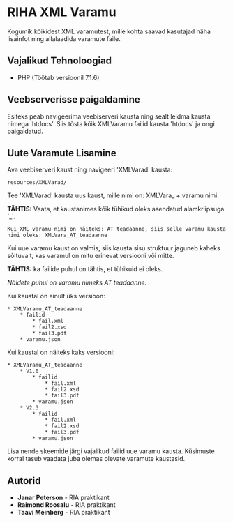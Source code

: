 # RIHA XML Varamu

Kogumik kõikidest XML varamutest, mille kohta saavad kasutajad näha lisainfot ning allalaadida varamute faile.

## Vajalikud Tehnoloogiad

- PHP (Töötab versioonil 7.1.6)

## Veebserverisse paigaldamine

Esiteks peab navigeerima veebiserveri kausta ning sealt leidma kausta nimega 'htdocs'.
Siis tõsta kõik XMLVaramu failid kausta 'htdocs' ja ongi paigaldatud.

## Uute Varamute Lisamine

Ava veebiserveri kaust ning navigeeri 'XMLVarad' kausta:

```
resources/XMLVarad/
```

Tee 'XMLVarad' kausta uus kaust, mille nimi on: XMLVara_ + varamu nimi.

**TÄHTIS:** Vaata, et kaustanimes kõik tühikud oleks asendatud alamkriipsuga '_'.

```
Kui XML varamu nimi on näiteks: AT teadaanne, siis selle varamu kausta nimi oleks: XMLVara_AT_teadaanne
```

Kui uue varamu kaust on valmis, siis kausta sisu struktuur jaguneb kaheks sõltuvalt, kas varamul on mitu erinevat versiooni või mitte.

**TÄHTIS:** ka failide puhul on tähtis, et tühikuid ei oleks.

*Näidete puhul on varamu nimeks AT teadaanne.*

Kui kaustal on ainult üks versioon:

```
* XMLVaramu_AT_teadaanne
    * failid
        * fail.xml
        * fail2.xsd
        * fail3.pdf
    * varamu.json
```

Kui kaustal on näiteks kaks versiooni:

```
* XMLVaramu_AT_teadaanne
    * V1.0
        * failid
            * fail.xml
            * fail2.xsd
            * fail3.pdf
        * varamu.json
    * V2.3
        * failid
            * fail.xml
            * fail2.xsd
            * fail3.pdf
        * varamu.json
```

Lisa nende skeemide järgi vajalikud failid uue varamu kausta. Küsimuste korral tasub vaadata juba olemas olevate varamute kaustasid.

## Autorid

* **Janar Peterson** - RIA praktikant
* **Raimond Roosalu** - RIA praktikant
* **Taavi Meinberg** - RIA praktikant